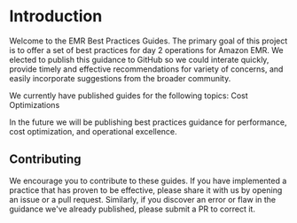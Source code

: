 # Introduction
Welcome to the EMR Best Practices Guides.  The primary goal of this project is to offer a set of best practices for day 2 operations for Amazon EMR. We elected to publish this guidance to GitHub so we could interate quickly, provide timely and effective recommendations for variety of concerns, and easily incorporate suggestions from the broader community.  

We currently have published guides for the following topics: Cost Optimizations


In the future we will be publishing best practices guidance for performance, cost optimization, and operational excellence. 

## Contributing
We encourage you to contribute to these guides. If you have implemented a practice that has proven to be effective, please share it with us by opening an issue or a pull request. Similarly, if you discover an error or flaw in the guidance we've already published, please submit a PR to correct it.
